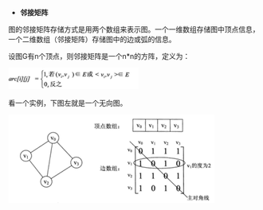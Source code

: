 * **邻接矩阵**

图的邻接矩阵存储方式是用两个数组来表示图。一个一维数组存储图中顶点信息，一个二维数组（邻接矩阵）存储图中的边或弧的信息。

设图G有n个顶点，则邻接矩阵是一个n\*n的方阵，定义为：

![](/assets/26548237_1359358455QE9d.png)

看一个实例，下图左就是一个无向图。

![](/assets/26548237_1359358505GMa9.png)

